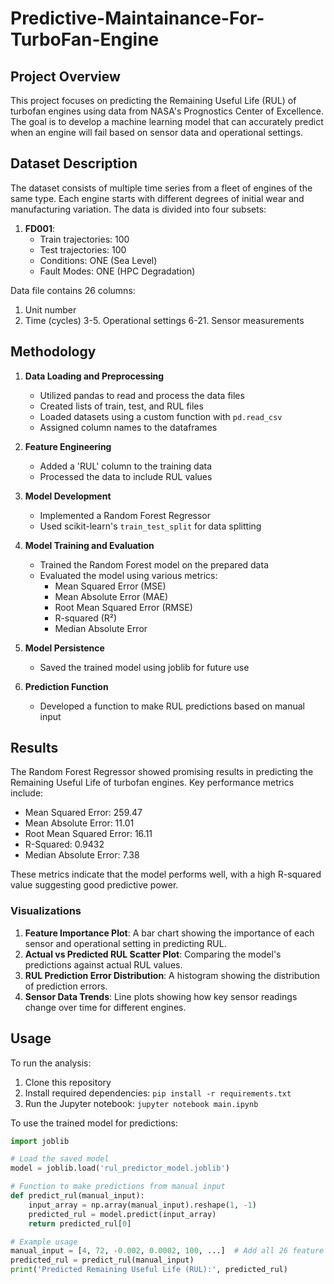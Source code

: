 # Predictive-Maintainance-For-TurboFan-Engine

## Project Overview

This project focuses on predicting the Remaining Useful Life (RUL) of turbofan engines using data from NASA's Prognostics Center of Excellence. The goal is to develop a machine learning model that can accurately predict when an engine will fail based on sensor data and operational settings.

## Dataset Description

The dataset consists of multiple time series from a fleet of engines of the same type. Each engine starts with different degrees of initial wear and manufacturing variation. The data is divided into four subsets:

1. **FD001**:
   - Train trajectories: 100
   - Test trajectories: 100
   - Conditions: ONE (Sea Level)
   - Fault Modes: ONE (HPC Degradation)

 Data file contains 26 columns:
1. Unit number
2. Time (cycles)
3-5. Operational settings
6-21. Sensor measurements
## Methodology

1. **Data Loading and Preprocessing**
   - Utilized pandas to read and process the data files
   - Created lists of train, test, and RUL files
   - Loaded datasets using a custom function with `pd.read_csv`
   - Assigned column names to the dataframes

2. **Feature Engineering**
   - Added a 'RUL' column to the training data
   - Processed the data to include RUL values

3. **Model Development**
   - Implemented a Random Forest Regressor
   - Used scikit-learn's `train_test_split` for data splitting

4. **Model Training and Evaluation**
   - Trained the Random Forest model on the prepared data
   - Evaluated the model using various metrics:
     - Mean Squared Error (MSE)
     - Mean Absolute Error (MAE)
     - Root Mean Squared Error (RMSE)
     - R-squared (R²)
     - Median Absolute Error

5. **Model Persistence**
   - Saved the trained model using joblib for future use

6. **Prediction Function**
   - Developed a function to make RUL predictions based on manual input

## Results

The Random Forest Regressor showed promising results in predicting the Remaining Useful Life of turbofan engines. Key performance metrics include:

- Mean Squared Error: 259.47
- Mean Absolute Error: 11.01
- Root Mean Squared Error: 16.11
- R-Squared: 0.9432
- Median Absolute Error: 7.38

These metrics indicate that the model performs well, with a high R-squared value suggesting good predictive power.

### Visualizations


1. **Feature Importance Plot**: A bar chart showing the importance of each sensor and operational setting in predicting RUL.
2. **Actual vs Predicted RUL Scatter Plot**: Comparing the model's predictions against actual RUL values.
3. **RUL Prediction Error Distribution**: A histogram showing the distribution of prediction errors.
4. **Sensor Data Trends**: Line plots showing how key sensor readings change over time for different engines.

## Usage

To run the analysis:

1. Clone this repository
2. Install required dependencies: `pip install -r requirements.txt`
3. Run the Jupyter notebook: `jupyter notebook main.ipynb`

To use the trained model for predictions:

```python
import joblib

# Load the saved model
model = joblib.load('rul_predictor_model.joblib')

# Function to make predictions from manual input
def predict_rul(manual_input):
    input_array = np.array(manual_input).reshape(1, -1)
    predicted_rul = model.predict(input_array)
    return predicted_rul[0]

# Example usage
manual_input = [4, 72, -0.002, 0.0002, 100, ...]  # Add all 26 feature values
predicted_rul = predict_rul(manual_input)
print('Predicted Remaining Useful Life (RUL):', predicted_rul)
